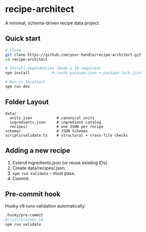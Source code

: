 # recipe-architect

A minimal, schema-driven recipe data project.

## Quick start

```bash
# Clone
git clone https://github.com/your-handle/recipe-architect.git
cd recipe-architect

# Install dependencies (Node ≥ 18 required)
npm install          # reads package.json + package-lock.json

# Run in localhost
npm run dev
```

## Folder Layout

```
data/
  units.json           # canonical units
  ingredients.json     # ingredient catalog
  recipes/             # one JSON per recipe
schema/                # JSON Schemas
scripts/validate.ts    # structural + cross-file checks
```

## Adding a new recipe

1. Extend ingredients.json (or reuse existing IDs).
2. Create data/recipes/<slug>.json.
3. `npm run validate` – must pass.
4. Commit.

## Pre-commit hook

Husky v9 runs validation automatically:

```bash
.husky/pre-commit
#!/usr/bin/env sh
npm run validate
```
